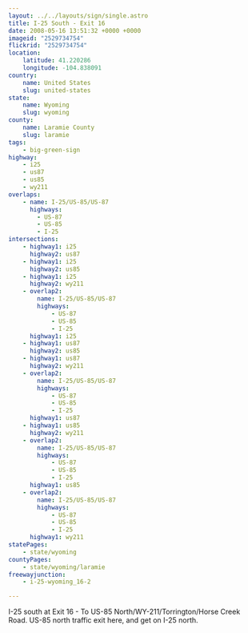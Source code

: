 ```yaml
---
layout: ../../layouts/sign/single.astro
title: I-25 South - Exit 16
date: 2008-05-16 13:51:32 +0000 +0000
imageid: "2529734754"
flickrid: "2529734754"
location:
    latitude: 41.220286
    longitude: -104.838091
country:
    name: United States
    slug: united-states
state:
    name: Wyoming
    slug: wyoming
county:
    name: Laramie County
    slug: laramie
tags:
    - big-green-sign
highway:
    - i25
    - us87
    - us85
    - wy211
overlaps:
    - name: I-25/US-85/US-87
      highways:
        - US-87
        - US-85
        - I-25
intersections:
    - highway1: i25
      highway2: us87
    - highway1: i25
      highway2: us85
    - highway1: i25
      highway2: wy211
    - overlap2:
        name: I-25/US-85/US-87
        highways:
            - US-87
            - US-85
            - I-25
      highway1: i25
    - highway1: us87
      highway2: us85
    - highway1: us87
      highway2: wy211
    - overlap2:
        name: I-25/US-85/US-87
        highways:
            - US-87
            - US-85
            - I-25
      highway1: us87
    - highway1: us85
      highway2: wy211
    - overlap2:
        name: I-25/US-85/US-87
        highways:
            - US-87
            - US-85
            - I-25
      highway1: us85
    - overlap2:
        name: I-25/US-85/US-87
        highways:
            - US-87
            - US-85
            - I-25
      highway1: wy211
statePages:
    - state/wyoming
countyPages:
    - state/wyoming/laramie
freewayjunction:
    - i-25-wyoming_16-2

---
```

I-25 south at Exit 16 - To US-85 North/WY-211/Torrington/Horse Creek Road.  US-85 north traffic exit here, and get on I-25 north.